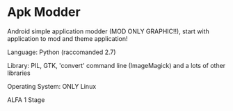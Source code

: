 Apk Modder
===================

Android simple application modder (MOD ONLY GRAPHIC!!), start with application to mod and theme application!

Language: Python (raccomanded 2.7)

Library: PIL, GTK, 'convert' command line (ImageMagick) and a lots of other libraries

Operating System: ONLY Linux

ALFA 1 Stage
